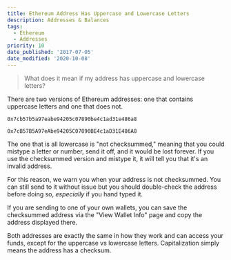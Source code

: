 ```yaml
---
title: Ethereum Address Has Uppercase and Lowercase Letters
description: Addresses & Balances
tags:
  - Ethereum
  - Addresses
priority: 10
date_published: '2017-07-05'
date_modified: '2020-10-08'
---
```


> What does it mean if my address has uppercase and lowercase letters?

There are two versions of Ethereum addresses: one that contains uppercase letters and one that does not.

`0x7cb57b5a97eabe94205c07890be4c1ad31e486a8`

`0x7cB57B5A97eAbe94205C07890BE4c1aD31E486A8`

The one that is all lowercase is "not checksummed," meaning that you could mistype a letter or number, send it off, and it would be lost forever. If you use the checksummed version and mistype it, it will tell you that it's an invalid address.

For this reason, we warn you when your address is not checksummed. You can still send to it without issue but you should double-check the address before doing so, _especially_ if you hand typed it.

If you are sending to one of your own wallets, you can save the checksummed address via the "View Wallet Info" page and copy the address displayed there.

Both addresses are exactly the same in how they work and can access your funds, except for the uppercase vs lowercase letters. Capitalization simply means the address has a checksum.
